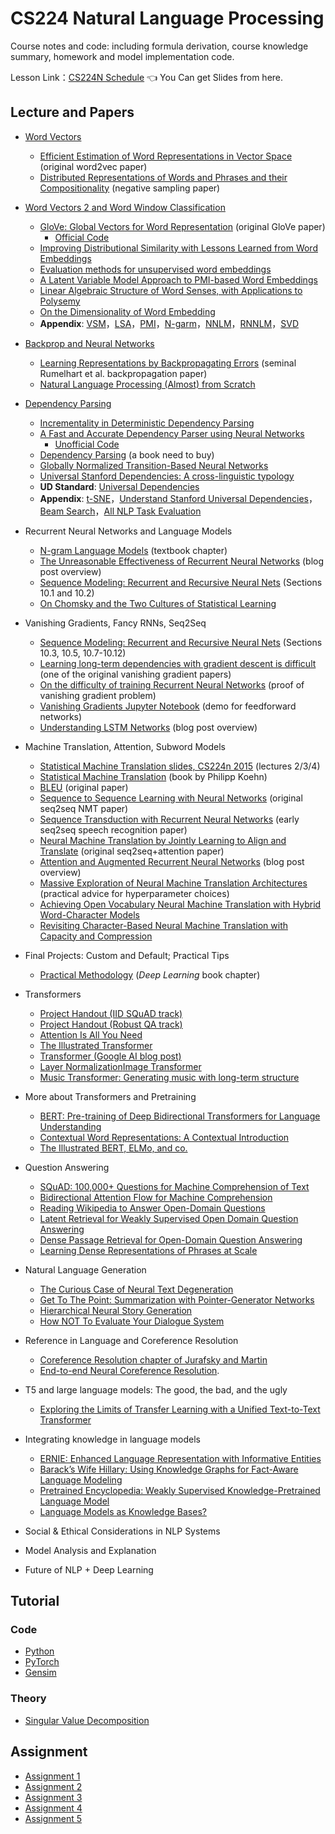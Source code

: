 # CS224 Natural Language Processing

Course notes and code: including formula derivation, course knowledge summary, homework and model implementation code.

Lesson Link：[CS224N Schedule](https://web.stanford.edu/class/cs224n/index.html#schedule) 👈 You Can get Slides from here.

## Lecture and Papers
- [Word Vectors](01_Word_Vectors.md)
  * [Efficient Estimation of Word Representations in Vector Space](http://arxiv.org/pdf/1301.3781.pdf) (original word2vec paper)
  * [Distributed Representations of Words and Phrases and their Compositionality](http://papers.nips.cc/paper/5021-distributed-representations-of-words-and-phrases-and-their-compositionality.pdf) (negative sampling paper)
- [Word Vectors 2 and Word Window Classification](02_Word_Vectors_2.md)
  - [GloVe: Global Vectors for Word Representation](http://nlp.stanford.edu/pubs/glove.pdf) (original GloVe paper)
    - [Official Code](https://nlp.stanford.edu/projects/glove/)
  - [Improving Distributional Similarity with Lessons Learned from Word Embeddings](http://www.aclweb.org/anthology/Q15-1016)
  - [Evaluation methods for unsupervised word embeddings](http://www.aclweb.org/anthology/D15-1036)
  - [A Latent Variable Model Approach to PMI-based Word Embeddings](http://aclweb.org/anthology/Q16-1028)
  - [Linear Algebraic Structure of Word Senses, with Applications to Polysemy](https://transacl.org/ojs/index.php/tacl/article/viewFile/1346/320)
  - [On the Dimensionality of Word Embedding](https://papers.nips.cc/paper/7368-on-the-dimensionality-of-word-embedding.pdf)
  - **Appendix**: [VSM](https://blog.csdn.net/weixin_42398658/article/details/85063004)，[LSA](https://zhuanlan.zhihu.com/p/144367432)，[PMI](https://blog.csdn.net/cj151525/article/details/112804799#:~:text=PMI%20%EF%BC%88%20Pointwise%20Mutual%20Information%20%EF%BC%89%20%E6%9C%BA%E5%99%A8%E5%AD%A6%E4%B9%A0%E7%9B%B8%E5%85%B3%E6%96%87%E7%8C%AE%E9%87%8C%E9%9D%A2%EF%BC%8C%E7%BB%8F%E5%B8%B8%E4%BC%9A%E7%94%A8%E5%88%B0%20PMI,%28x%2Cy%29p%20%28x%29p%20%28y%29%3Dlogp%20%28x%7Cy%29p%20%28x%29%3Dlogp%20%28y%7Cx%29p%20%28y%29%20%E5%9C%A8%E6%A6%82%E7%8E%87%E8%AE%BA%E4%B8%AD%EF%BC%8C%E6%88%91%E4%BB%AC%E7%9F%A5%E9%81%93%EF%BC%8C%E5%A6%82)，[N-garm](https://zhuanlan.zhihu.com/p/32829048)，[NNLM](https://blog.csdn.net/lilong117194/article/details/82018008)，[RNNLM](https://blog.csdn.net/rongsenmeng2835/article/details/108656674)，[SVD](https://zhuanlan.zhihu.com/p/29846048)
  
- [Backprop and Neural Networks](03_Backprop.md)
  - [Learning Representations by Backpropagating Errors](http://www.iro.umontreal.ca/~vincentp/ift3395/lectures/backprop_old.pdf) (seminal Rumelhart et al. backpropagation paper)
  - [Natural Language Processing (Almost) from Scratch](http://www.jmlr.org/papers/volume12/collobert11a/collobert11a.pdf)

- [Dependency Parsing](04_Dependency_Parsing.md)
  - [Incrementality in Deterministic Dependency Parsing](https://www.aclweb.org/anthology/W/W04/W04-0308.pdf)
  - [A Fast and Accurate Dependency Parser using Neural Networks](https://www.emnlp2014.org/papers/pdf/EMNLP2014082.pdf)
    - [Unofficial Code](https://github.com/akjindal53244/dependency_parsing_tf)
  - [Dependency Parsing](http://www.morganclaypool.com/doi/abs/10.2200/S00169ED1V01Y200901HLT002) (a book need to buy)
  - [Globally Normalized Transition-Based Neural Networks](https://arxiv.org/pdf/1603.06042.pdf)
  - [Universal Stanford Dependencies: A cross-linguistic typology](http://nlp.stanford.edu/~manning/papers/USD_LREC14_UD_revision.pdf)
  - **UD Standard**: [Universal Dependencies](http://universaldependencies.org/)
  - **Appendix**: [t-SNE](https://zhuanlan.zhihu.com/p/148170862)，[Understand Stanford Universal Dependencies](https://www.cnblogs.com/brooksj/articles/14191888.html)，[Beam Search](https://zhuanlan.zhihu.com/p/82829880)，[All NLP Task Evaluation](https://my.oschina.net/u/4316091/blog/4270383)

- Recurrent Neural Networks and Language Models
  - [N-gram Language Models](https://web.stanford.edu/~jurafsky/slp3/3.pdf) (textbook chapter)
  - [The Unreasonable Effectiveness of Recurrent Neural Networks](http://karpathy.github.io/2015/05/21/rnn-effectiveness/) (blog post overview)
  - [Sequence Modeling: Recurrent and Recursive Neural Nets](http://www.deeplearningbook.org/contents/rnn.html) (Sections 10.1 and 10.2)
  - [On Chomsky and the Two Cultures of Statistical Learning](http://norvig.com/chomsky.html)

- Vanishing Gradients, Fancy RNNs, Seq2Seq
  - [Sequence Modeling: Recurrent and Recursive Neural Nets](http://www.deeplearningbook.org/contents/rnn.html) (Sections 10.3, 10.5, 10.7-10.12)
  - [Learning long-term dependencies with gradient descent is difficult](http://ai.dinfo.unifi.it/paolo//ps/tnn-94-gradient.pdf) (one of the original vanishing gradient papers)
  - [On the difficulty of training Recurrent Neural Networks](https://arxiv.org/pdf/1211.5063.pdf) (proof of vanishing gradient problem)
  - [Vanishing Gradients Jupyter Notebook](https://web.stanford.edu/class/archive/cs/cs224n/cs224n.1174/lectures/vanishing_grad_example.html) (demo for feedforward networks)
  - [Understanding LSTM Networks](http://colah.github.io/posts/2015-08-Understanding-LSTMs/) (blog post overview)

- Machine Translation, Attention, Subword Models
  - [Statistical Machine Translation slides, CS224n 2015](https://web.stanford.edu/class/archive/cs/cs224n/cs224n.1162/syllabus.shtml) (lectures 2/3/4)
  - [Statistical Machine Translation](https://www.cambridge.org/core/books/statistical-machine-translation/94EADF9F680558E13BE759997553CDE5) (book by Philipp Koehn)
  - [BLEU](https://www.aclweb.org/anthology/P02-1040.pdf) (original paper)
  - [Sequence to Sequence Learning with Neural Networks](https://arxiv.org/pdf/1409.3215.pdf) (original seq2seq NMT paper)
  - [Sequence Transduction with Recurrent Neural Networks](https://arxiv.org/pdf/1211.3711.pdf) (early seq2seq speech recognition paper)
  - [Neural Machine Translation by Jointly Learning to Align and Translate](https://arxiv.org/pdf/1409.0473.pdf) (original seq2seq+attention paper)
  - [Attention and Augmented Recurrent Neural Networks](https://distill.pub/2016/augmented-rnns/) (blog post overview)
  - [Massive Exploration of Neural Machine Translation Architectures](https://arxiv.org/pdf/1703.03906.pdf) (practical advice for hyperparameter choices)
  - [Achieving Open Vocabulary Neural Machine Translation with Hybrid Word-Character Models](https://arxiv.org/abs/1604.00788.pdf)
  - [Revisiting Character-Based Neural Machine Translation with Capacity and Compression](https://arxiv.org/pdf/1808.09943.pdf)

- Final Projects: Custom and Default; Practical Tips
  - [Practical Methodology](https://www.deeplearningbook.org/contents/guidelines.html) (*Deep Learning* book chapter)

- Transformers
  - [Project Handout (IID SQuAD track)](http://web.stanford.edu/class/cs224n/project/default-final-project-handout-squad-track.pdf)
  - [Project Handout (Robust QA track)](http://web.stanford.edu/class/cs224n/project/default-final-project-handout-robustqa-track.pdf)
  - [Attention Is All You Need](https://arxiv.org/abs/1706.03762.pdf)
  - [The Illustrated Transformer](https://jalammar.github.io/illustrated-transformer/)
  - [Transformer (Google AI blog post)](https://ai.googleblog.com/2017/08/transformer-novel-neural-network.html)
  - [Layer Normalization](https://arxiv.org/pdf/1607.06450.pdf)[Image Transformer](https://arxiv.org/pdf/1802.05751.pdf)
  - [Music Transformer: Generating music with long-term structure](https://arxiv.org/pdf/1809.04281.pdf)

- More about Transformers and Pretraining
  - [BERT: Pre-training of Deep Bidirectional Transformers for Language Understanding](https://arxiv.org/pdf/1810.04805.pdf)
  - [Contextual Word Representations: A Contextual Introduction](https://arxiv.org/abs/1902.06006.pdf)
  - [The Illustrated BERT, ELMo, and co.](http://jalammar.github.io/illustrated-bert/)

- Question Answering
  - [SQuAD: 100,000+ Questions for Machine Comprehension of Text](https://arxiv.org/pdf/1606.05250.pdf)
  - [Bidirectional Attention Flow for Machine Comprehension](https://arxiv.org/pdf/1611.01603.pdf)
  - [Reading Wikipedia to Answer Open-Domain Questions](https://arxiv.org/pdf/1704.00051.pdf)
  - [Latent Retrieval for Weakly Supervised Open Domain Question Answering](https://arxiv.org/pdf/1906.00300.pdf)
  - [Dense Passage Retrieval for Open-Domain Question Answering](https://arxiv.org/pdf/2004.04906.pdf)
  - [Learning Dense Representations of Phrases at Scale](https://arxiv.org/pdf/2012.12624.pdf)

- Natural Language Generation
  - [The Curious Case of Neural Text Degeneration](https://arxiv.org/abs/1904.09751.pdf)
  - [Get To The Point: Summarization with Pointer-Generator Networks](https://arxiv.org/abs/1704.04368.pdf)
  - [Hierarchical Neural Story Generation](https://arxiv.org/abs/1805.04833.pdf)
  - [How NOT To Evaluate Your Dialogue System](https://arxiv.org/abs/1603.08023.pdf)

- Reference in Language and Coreference Resolution
  - [Coreference Resolution chapter of Jurafsky and Martin](https://web.stanford.edu/~jurafsky/slp3/22.pdf)
  - [End-to-end Neural Coreference Resolution](https://arxiv.org/pdf/1707.07045.pdf).

- T5 and large language models: The good, the bad, and the ugly
  - [Exploring the Limits of Transfer Learning with a Unified Text-to-Text Transformer](https://colinraffel.com/publications/jmlr2020exploring.pdf)

- Integrating knowledge in language models
  - [ERNIE: Enhanced Language Representation with Informative Entities](https://arxiv.org/pdf/1905.07129.pdf)
  - [Barack’s Wife Hillary: Using Knowledge Graphs for Fact-Aware Language Modeling](https://arxiv.org/pdf/1906.07241.pdf)
  - [Pretrained Encyclopedia: Weakly Supervised Knowledge-Pretrained Language Model](https://arxiv.org/pdf/1912.09637.pdf)
  - [Language Models as Knowledge Bases?](https://www.aclweb.org/anthology/D19-1250.pdf)

- Social & Ethical Considerations in NLP Systems
- Model Analysis and Explanation
- Future of NLP + Deep Learning

## Tutorial

### Code

- [Python](./Tutorial/cs224n-python-review-code-updated.ipynb)
- [PyTorch](./Tutorial/CS224N_PyTorch_Tutorial.ipynb)
- [Gensim](./Tutorial/Gensim%20word%20vector%20visualization.ipynb)

### Theory

- [Singular Value Decomposition](https://davetang.org/file/Singular_Value_Decomposition_Tutorial.pdf) 


## Assignment

- [Assignment 1](./Assignment/A1/exploring_word_vectors.ipynb)
- [Assignment 2](./Assignment/A2)
- [Assignment 3](./Assignment/A3/a3.pdf)
- [Assignment 4](./Assignment/A4/a4.pdf)
- [Assignment 5](./Assignment/A5/a5.pdf)







